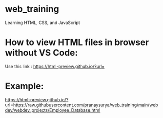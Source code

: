 # web_training
Learning HTML, CSS, and JavaScript

# How to view HTML files in browser without VS Code:
 Use this link : https://html-preview.github.io/?url=<full github html path>

# Example:
https://html-preview.github.io/?url=https://raw.githubusercontent.com/pranaysurya/web_training/main/webdev/webdev_projects/Employee_Database.html